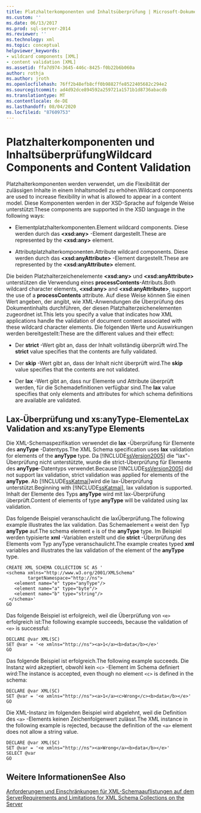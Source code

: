 ```yaml
---
title: Platzhalterkomponenten und Inhaltsüberprüfung | Microsoft-Dokumentation
ms.custom: ''
ms.date: 06/13/2017
ms.prod: sql-server-2014
ms.reviewer: ''
ms.technology: xml
ms.topic: conceptual
helpviewer_keywords:
- wildcard components [XML]
- content validation [XML]
ms.assetid: ffa7d974-3645-446c-8425-f0b22b6b060a
author: rothja
ms.author: jroth
ms.openlocfilehash: 76ff2b48efb8cff0b98827fe8522405682c294e2
ms.sourcegitcommit: ad4d92dce894592a259721a1571b1d8736abacdb
ms.translationtype: MT
ms.contentlocale: de-DE
ms.lasthandoff: 08/04/2020
ms.locfileid: "87609753"
---
```

# <a name="wildcard-components-and-content-validation"></a><span data-ttu-id="0906d-102">Platzhalterkomponenten und Inhaltsüberprüfung</span><span class="sxs-lookup"><span data-stu-id="0906d-102">Wildcard Components and Content Validation</span></span>
  <span data-ttu-id="0906d-103">Platzhalterkomponenten werden verwendet, um die Flexibilität der zulässigen Inhalte in einem Inhaltsmodell zu erhöhen.</span><span class="sxs-lookup"><span data-stu-id="0906d-103">Wildcard components are used to increase flexibility in what is allowed to appear in a content model.</span></span> <span data-ttu-id="0906d-104">Diese Komponenten werden in der XSD-Sprache auf folgende Weise unterstützt:</span><span class="sxs-lookup"><span data-stu-id="0906d-104">These components are supported in the XSD language in the following ways:</span></span>  
  
-   <span data-ttu-id="0906d-105">Elementplatzhalterkomponenten.</span><span class="sxs-lookup"><span data-stu-id="0906d-105">Element wildcard components.</span></span> <span data-ttu-id="0906d-106">Diese werden durch das **\<xsd:any>** -Element dargestellt.</span><span class="sxs-lookup"><span data-stu-id="0906d-106">These are represented by the **\<xsd:any>** element.</span></span>  
  
-   <span data-ttu-id="0906d-107">Attributplatzhalterkomponenten.</span><span class="sxs-lookup"><span data-stu-id="0906d-107">Attribute wildcard components.</span></span> <span data-ttu-id="0906d-108">Diese werden durch das **\<xsd:anyAttribute>** -Element dargestellt.</span><span class="sxs-lookup"><span data-stu-id="0906d-108">These are represented by the **\<xsd:anyAttribute>** element.</span></span>  
  
 <span data-ttu-id="0906d-109">Die beiden Platzhalterzeichenelemente **\<xsd:any>** und **\<xsd:anyAttribute>** unterstützen die Verwendung eines **processContents**-Attributs.</span><span class="sxs-lookup"><span data-stu-id="0906d-109">Both wildcard character elements, **\<xsd:any>** and **\<xsd:anyAttribute>**, support the use of a **processContents** attribute.</span></span> <span data-ttu-id="0906d-110">Auf diese Weise können Sie einen Wert angeben, der angibt, wie XML-Anwendungen die Überprüfung des Dokumentinhalts durchführen, der diesen Platzhalterzeichenelementen zugeordnet ist.</span><span class="sxs-lookup"><span data-stu-id="0906d-110">This lets you specify a value that indicates how XML applications handle the validation of document content associated with these wildcard character elements.</span></span> <span data-ttu-id="0906d-111">Die folgenden Werte und Auswirkungen werden bereitgestellt:</span><span class="sxs-lookup"><span data-stu-id="0906d-111">These are the different values and their effect:</span></span>  
  
-   <span data-ttu-id="0906d-112">Der **strict** -Wert gibt an, dass der Inhalt vollständig überprüft wird.</span><span class="sxs-lookup"><span data-stu-id="0906d-112">The **strict** value specifies that the contents are fully validated.</span></span>  
  
-   <span data-ttu-id="0906d-113">Der **skip** -Wert gibt an, dass der Inhalt nicht überprüft wird.</span><span class="sxs-lookup"><span data-stu-id="0906d-113">The **skip** value specifies that the contents are not validated.</span></span>  
  
-   <span data-ttu-id="0906d-114">Der **lax** -Wert gibt an, dass nur Elemente und Attribute überprüft werden, für die Schemadefinitionen verfügbar sind.</span><span class="sxs-lookup"><span data-stu-id="0906d-114">The **lax** value specifies that only elements and attributes for which schema definitions are available are validated.</span></span>  
  
## <a name="lax-validation-and-xsanytype-elements"></a><span data-ttu-id="0906d-115">Lax-Überprüfung und xs:anyType-Elemente</span><span class="sxs-lookup"><span data-stu-id="0906d-115">Lax Validation and xs:anyType Elements</span></span>  
 <span data-ttu-id="0906d-116">Die XML-Schemaspezifikation verwendet die **lax** -Überprüfung für Elemente des **anyType** -Datentyps.</span><span class="sxs-lookup"><span data-stu-id="0906d-116">The XML Schema specification uses **lax** validation for elements of the **anyType** type.</span></span> <span data-ttu-id="0906d-117">Da [!INCLUDE[ssVersion2005](../../includes/ssversion2005-md.md)] die "lax"-Überprüfung nicht unterstützte, wurde die strict-Überprüfung für Elemente des **anyType**-Datentyps verwendet.</span><span class="sxs-lookup"><span data-stu-id="0906d-117">Because [!INCLUDE[ssVersion2005](../../includes/ssversion2005-md.md)] did not support lax validation, strict validation was applied for elements of the **anyType**.</span></span> <span data-ttu-id="0906d-118">Ab [!INCLUDE[ssKatmai](../../includes/sskatmai-md.md)]wird die lax-Überprüfung unterstützt.</span><span class="sxs-lookup"><span data-stu-id="0906d-118">Beginning with [!INCLUDE[ssKatmai](../../includes/sskatmai-md.md)], lax validation is supported.</span></span> <span data-ttu-id="0906d-119">Inhalt der Elemente des Typs **anyType** wird mit lax-Überprüfung überprüft.</span><span class="sxs-lookup"><span data-stu-id="0906d-119">Content of elements of type **anyType** will be validated using lax validation.</span></span>  
  
 <span data-ttu-id="0906d-120">Das folgende Beispiel veranschaulicht die laxÜberprüfung.</span><span class="sxs-lookup"><span data-stu-id="0906d-120">The following example illustrates the lax validation.</span></span> <span data-ttu-id="0906d-121">Das Schemaelement `e` weist den Typ **anyType** auf.</span><span class="sxs-lookup"><span data-stu-id="0906d-121">The schema element `e` is of the **anyType** type.</span></span> <span data-ttu-id="0906d-122">Im Beispiel werden typisierte **xml** -Variablen erstellt und die **strict** -Überprüfung des Elements vom Typ anyType veranschaulicht.</span><span class="sxs-lookup"><span data-stu-id="0906d-122">The example creates typed **xml** variables and illustrates the lax validation of the element of the **anyType** type.</span></span>  
  
```  
CREATE XML SCHEMA COLLECTION SC AS '  
<schema xmlns="http://www.w3.org/2001/XMLSchema"   
        targetNamespace="http://ns">  
   <element name="e" type="anyType"/>  
   <element name="a" type="byte"/>  
   <element name="b" type="string"/>  
 </schema>'  
GO  
```  
  
 <span data-ttu-id="0906d-123">Das folgende Beispiel ist erfolgreich, weil die Überprüfung von `<e>` erfolgreich ist:</span><span class="sxs-lookup"><span data-stu-id="0906d-123">The following example succeeds, because the validation of `<e>` is successful:</span></span>  
  
```  
DECLARE @var XML(SC)  
SET @var = '<e xmlns="http://ns"><a>1</a><b>data</b></e>'  
GO  
```  
  
 <span data-ttu-id="0906d-124">Das folgende Beispiel ist erfolgreich.</span><span class="sxs-lookup"><span data-stu-id="0906d-124">The following example succeeds.</span></span> <span data-ttu-id="0906d-125">Die Instanz wird akzeptiert, obwohl kein `<c>` -Element im Schema definiert wird:</span><span class="sxs-lookup"><span data-stu-id="0906d-125">The instance is accepted, even though no element `<c>` is defined in the schema:</span></span>  
  
```  
DECLARE @var XML(SC)  
SET @var = '<e xmlns="http://ns"><a>1</a><c>Wrong</c><b>data</b></e>'  
GO  
```  
  
 <span data-ttu-id="0906d-126">Die XML-Instanz im folgenden Beispiel wird abgelehnt, weil die Definition des `<a>` -Elements keinen Zeichenfolgenwert zulässt.</span><span class="sxs-lookup"><span data-stu-id="0906d-126">The XML instance in the following example is rejected, because the definition of the `<a>` element does not allow a string value.</span></span>  
  
```  
DECLARE @var XML(SC)  
SET @var = '<e xmlns="http://ns"><a>Wrong</a><b>data</b></e>'  
SELECT @var  
GO  
```  
  
## <a name="see-also"></a><span data-ttu-id="0906d-127">Weitere Informationen</span><span class="sxs-lookup"><span data-stu-id="0906d-127">See Also</span></span>  
 [<span data-ttu-id="0906d-128">Anforderungen und Einschränkungen für XML-Schemaauflistungen auf dem Server</span><span class="sxs-lookup"><span data-stu-id="0906d-128">Requirements and Limitations for XML Schema Collections on the Server</span></span>](requirements-and-limitations-for-xml-schema-collections-on-the-server.md)  
  
  
